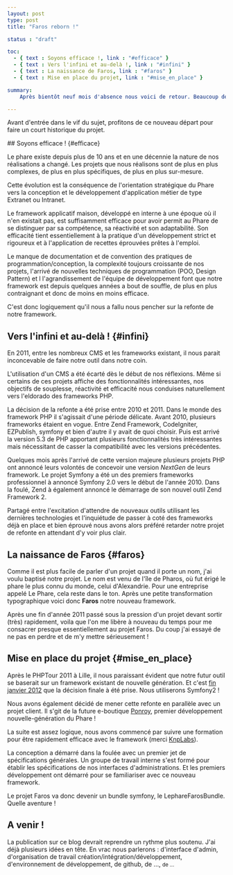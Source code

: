 ```yaml
---
layout: post
type: post
title: "Faros reborn !"

status : "draft"

toc:
  - { text : Soyons efficace !, link : "#efficace" }
  - { text : Vers l'infini et au-delà !, link : "#infini" }
  - { text : La naissance de Faros, link : "#faros" }
  - { text : Mise en place du projet, link : "#mise_en_place" }

summary:
    Après bientôt neuf mois d'absence nous voici de retour. Beaucoup de choses se sont passés ces derniers mois : des décisions ont été prises et des actions ont été menées.

---
```


Avant d'entrée dans le vif du sujet, profitons de ce nouveau départ pour faire un court historique du projet.

## Soyons efficace ! {#efficace}

Le phare existe depuis plus de 10 ans et en une décennie la nature de nos
réalisations a changé. Les projets que nous réalisons sont de plus en plus
complexes, de plus en plus spécifiques, de plus en plus sur-mesure.

Cette évolution est la conséquence de l'orientation stratégique du Phare
vers la conception et le développement d'application métier de type
Extranet ou Intranet.

Le framework applicatif maison, développé en interne à une époque où il n'en
existait pas, est suffisamment efficace pour avoir permit au Phare de se
distinguer par sa compétence, sa réactivité et son adaptabilité. Son
efficacité tient essentiellement à la pratique d'un développement strict et
rigoureux et à l'application de recettes éprouvées prêtes à l'emploi.

Le manque de documentation et de convention des pratiques de programmation/conception, la complexité toujours croissante de nos projets, l'arrivé de nouvelles techniques de programmation (POO, Design Pattern) et l l'agrandissement de l'équipe de développement font que notre framework est depuis quelques années a bout de souffle, de plus en plus contraignant et donc de moins en moins efficace.

C'est donc logiquement qu'il nous a fallu nous pencher sur la refonte de notre framework.


## Vers l'infini et au-delà ! {#infini}

En 2011, entre les nombreux CMS et les frameworks existant, il nous parait
inconcevable de faire notre outil dans notre coin.

L'utilisation d'un CMS a été écarté dès le début de nos réflexions. Même si
certains de ces projets affiche des fonctionnalités intéressantes, nos
objectifs de souplesse, réactivité et efficacité nous conduises
naturellement vers l'eldorado des frameworks PHP.

La décision de la refonte a été prise entre 2010 et 2011. Dans le monde des
framework PHP il s'agissait d'une période délicate. Avant 2010, plusieurs
frameworks étaient en vogue. Entre Zend Framework, CodeIgniter, EZPublish,
symfony et bien d'autre il y avait de quoi choisir. Puis est arrivé la
version 5.3 de PHP apportant plusieurs fonctionnalités très intéressantes
mais nécessitant de casser la compatibilité avec les versions précédentes.

Quelques mois après l'arrivé de cette version majeure plusieurs projets PHP
ont annoncé leurs volontés de concevoir une version _NextGen_ de leurs
framework. Le projet Symfony a été un des premiers frameworks professionnel à
annoncé Symfony 2.0 vers le début de l'année 2010. Dans la foulé, Zend à
également annoncé le démarrage de son nouvel outil Zend Framework 2.

Partagé entre l'excitation d'attendre de nouveaux outils utilisant les dernières technologies et l'inquiétude de passer à coté des frameworks déjà en place et bien éprouvé nous avons alors préféré retarder notre projet de refonte en attendant d'y voir plus clair.


## La naissance de Faros {#faros}

Comme il est plus facile de parler d'un projet quand il porte un nom, j'ai
voulu baptisé notre projet. Le nom est venu de l'île de Pharos, où fut érigé
le phare le plus connu du monde, celui d'Alexandrie. Pour une entreprise
appelé Le Phare, cela reste dans le ton. Après une petite transformation
typographique voici donc **Faros** notre nouveau framework.

Après une fin d'année 2011 passé sous la pression d'un projet devant sortir (très) rapidement, voila que l'on me libère à nouveau du temps pour me consacrer presque essentiellement au projet Faros. Du coup j'ai essayé de ne pas en perdre et de m'y mettre sérieusement !


## Mise en place du projet {#mise_en_place}

Après le PHPTour 2011 à Lille, il nous paraissant évident que notre futur outil se baserait sur un framework existant de nouvelle génération. Et c'est [fin janvier 2012](https://twitter.com/dhalsimfr/statuses/163944291276824576) que la décision finale à été prise. Nous utiliserons Symfony2 !

Nous avons également décidé de mener cette refonte en parallèle avec un projet client. Il s'git de la future e-boutique [Ponroy](http://www.ponroy.com/), premier développement nouvelle-génération du Phare !

La suite est assez logique, nous avons commencé par suivre une formation pour être rapidement efficace avec le framework (merci [KnpLabs](http://knplabs.fr)).

La conception a démarré dans la foulée avec un premier jet de spécifications générales. Un groupe de travail interne s'est formé pour établir les spécifications de nos interfaces d'administrations. Et les premiers développement ont démarré pour se familiariser avec ce nouveau framework.

Le projet Faros va donc devenir un bundle symfony, le LephareFarosBundle. Quelle aventure !

## A venir !

La publication sur ce blog devrait reprendre un rythme plus soutenu. J'ai déjà plusieurs idées en tête. En vrac nous parlerons : d'interface d'admin, d'organisation de travail création/intégration/développement, d'environnement de développement, de github, de ..., <small>de ...</small>
